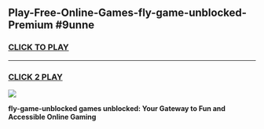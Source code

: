 
## Play-Free-Online-Games-fly-game-unblocked-Premium #9unne
<h3>
<a href="https://premium.freeplayer.one?title=fly-game-unblocked&ref=8M">CLICK TO PLAY</a></h3>
<hr>

<h3>
<a href="https://premium.freeplayer.one?title=fly-game-unblocked&ref=8M">CLICK 2 PLAY</a>
  
</h3>

<a href="https://premium.freeplayer.one?title=fly-game-unblocked&ref=8M"><img src="https://clearcache.store/games.png"></a>


**fly-game-unblocked games unblocked: Your Gateway to Fun and Accessible Online Gaming**
